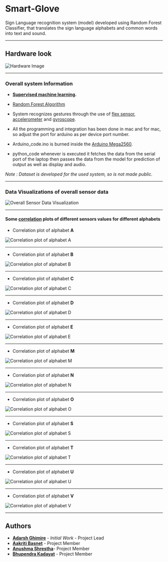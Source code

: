# Smart-Glove
Sign Language recognition system (model) developed using Random Forest Classifier, that translates the sign language alphabets and common words into text and sound.
________________________________
## Hardware look
![Hardware Image](images/hardware_image.jpg)
________________________________
### Overall system Information
* __[Supervised machine learning](https://en.wikipedia.org/wiki/Supervised_learning).__

* [Random Forest Algorithm](https://en.wikipedia.org/wiki/Random_forest)

* System recognizes gestures through the use of [flex sensor](https://en.wikipedia.org/wiki/Flex_sensor),
 [accelerometer](https://www.sciencedirect.com/topics/engineering/accelerometer-sensor) 
 and [gyroscope](https://www.elprocus.com/gyroscope-sensor/).

* All the programming and integration has been done in mac and for mac, so  adjust the port for arduino as per device port number.

* Arduino_code.ino is burned inside the [Arduino Mega2560](https://www.arduino.cc/en/Guide/ArduinoMega2560).

* python_code whenever is executed it fetches the data from the serial port of the laptop then passes the data from the model for prediction of output as well as display and audio.


_Note : Dataset is developed for the used system, so is not made public._
____________________________________
### Data Visualizations of overall sensor data
![Overall Sensor Data Visualization](images/data_visualization.png)
____________________________________
#### Some [correlation](https://www.surveysystem.com/correlation.htm) plots of different sensors values for different alphabets
* Correlation plot of alphabet __A__

![Correlation plot of alphabet __A__](correlation_images/correlation_plot_alphabet_a.png)
_______________________________________
* Correlation plot of alphabet __B__ 

![Correlation plot of alphabet __B__](correlation_images/correlation_plot_alphabet_b.png)
_______________________________________
* Correlation plot of alphabet __C__ 

![Correlation plot of alphabet __C__](correlation_images/correlation_plot_alphabet_c.png)
_______________________________________
* Correlation plot of alphabet __D__

![Correlation plot of alphabet __D__](correlation_images/correlation_plot_alphabet_d.png)
_______________________________________
* Correlation plot of alphabet __E__

![Correlation plot of alphabet __E__](correlation_images/correlation_plot_alphabet_e.png)
_______________________________________
* Correlation plot of alphabet __M__ 

![Correlation plot of alphabet __M__](correlation_images/correlation_plot_alphabet_m.png)
_______________________________________
* Correlation plot of alphabet __N__ 

![Correlation plot of alphabet __N__](correlation_images/correlation_plot_alphabet_n.png)
_______________________________________
* Correlation plot of alphabet __O__ 

![Correlation plot of alphabet __O__](correlation_images/correlation_plot_alphabet_o.png)
_______________________________________
* Correlation plot of alphabet __S__

![Correlation plot of alphabet __S__](correlation_images/correlation_plot_alphabet_s.png)
_______________________________________
* Correlation plot of alphabet __T__

![Correlation plot of alphabet __T__](correlation_images/correlation_plot_alphabet_t.png)
_______________________________________
* Correlation plot of alphabet __U__

![Correlation plot of alphabet __U__](correlation_images/correlation_plot_alphabet_u.png)
_______________________________________
* Correlation plot of alphabet __V__

![Correlation plot of alphabet __V__](correlation_images/correlation_plot_alphabet_v.png)

_______________________________________

## Authors
* __[Adarsh Ghimire](ghimireadarsh.github.io)__ - _Initial Work_ - Project Lead
* __[Aakriti Basnet](https://www.linkedin.com/in/aakritibasnet/)__ - Project Member 
* __[Anushma Shrestha](https://np.linkedin.com/in/anushma-shrestha-862449125)__- Project Member
* __[Bhupendra Kadayat](https://www.linkedin.com/in/bhupendra-kadayat-48b6b3178/)__ - Project Member
